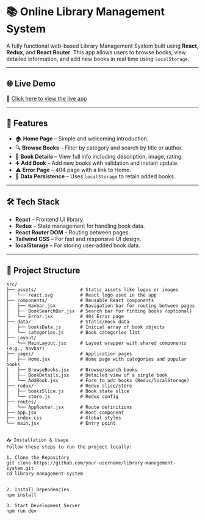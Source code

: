 # 📚 Online Library Management System

A fully functional web-based Library Management System built using **React**, **Redux**, and **React Router**. This app allows users to browse books, view detailed information, and add new books in real time using `localStorage`.

---

## 🌐 Live Demo

🔗 [Click here to view the live app](https://online-library-system-bhgc.vercel.app/)

---

## 🚀 Features

- 🏠 **Home Page** – Simple and welcoming introduction.
- 🔍 **Browse Books** – Filter by category and search by title or author.
- 📖 **Book Details** – View full info including description, image, rating.
- ➕ **Add Book** – Add new books with validation and instant update.
- ⚠️ **Error Page** – 404 page with a link to Home.
- 💾 **Data Persistence** – Uses `localStorage` to retain added books.

---

## 🛠️ Tech Stack

- **React** – Frontend UI library.
- **Redux** – State management for handling book data.
- **React Router DOM** – Routing between pages.
- **Tailwind CSS** – For fast and responsive UI design.
- **localStorage** – For storing user-added book data.

---

## 📂 Project Structure

```text
src/
├── assets/                # Static assets like logos or images
│   └── react.svg          # React logo used in the app
├── components/            # Reusable React components
│   ├── Navbar.jsx         # Navigation bar for routing between pages
│   ├── BookSearchBar.jsx  # Search bar for finding books (optional)
│   └── Error.jsx          # 404 Error page
├── data/                  # Static/mock data
│   ├── booksData.js       # Initial array of book objects
│   └── categories.js      # Book categories list
├── Layout/
│   └── MainLayout.jsx     # Layout wrapper with shared components (e.g., Navbar)
├── pages/                 # Application pages
│   ├── Home.jsx           # Home page with categories and popular books
│   ├── BrowseBooks.jsx    # Browse/search books
│   ├── BookDetails.jsx    # Detailed view of a single book
│   └── AddBook.jsx        # Form to add books (Redux/localStorage)
├── redux/                 # Redux slice/store
│   ├── booksSlice.js      # Book state slice
│   └── store.js           # Redux config
├── routes/
│   └── AppRouter.jsx      # Route definitions
├── App.jsx                # Root component
├── index.css              # Global styles
└── main.jsx               # Entry point


📥 Installation & Usage
Follow these steps to run the project locally:

1. Clone the Repository
git clone https://github.com/your-username/library-management-system.git
cd library-management-system


2. Install Dependencies
npm install

3. Start Development Server
npm run dev

